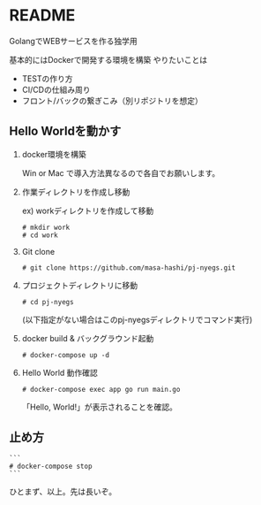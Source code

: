# README

GolangでWEBサービスを作る独学用

基本的にはDockerで開発する環境を構築
やりたいことは

* TESTの作り方
* CI/CDの仕組み周り
* フロント/バックの繋ぎこみ（別リポジトリを想定）

## Hello Worldを動かす
1. docker環境を構築

    Win or Mac で導入方法異なるので各自でお願いします。

1. 作業ディレクトリを作成し移動

    ex) workディレクトリを作成して移動
    ```
    # mkdir work
    # cd work
    ```

1. Git clone 

    ```
    # git clone https://github.com/masa-hashi/pj-nyegs.git
    ```

1. プロジェクトディレクトリに移動
 
    ```
    # cd pj-nyegs
    ```

     (以下指定がない場合はこのpj-nyegsディレクトリでコマンド実行)

1. docker build & バックグラウンド起動

    ```
    # docker-compose up -d
    ```

1. Hello World 動作確認

    ```
    # docker-compose exec app go run main.go
    ```

    「Hello, World!」が表示されることを確認。

## 止め方

    ```
    # docker-compose stop
    ```

ひとまず、以上。先は長いぞ。
